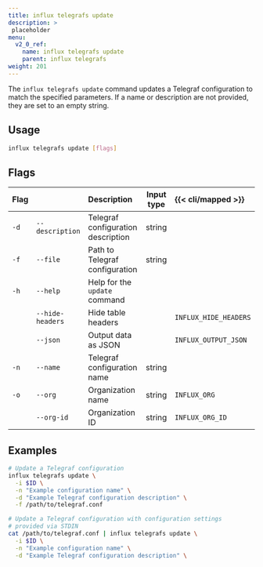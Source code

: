 ```yaml
---
title: influx telegrafs update
description: >
 placeholder
menu:
  v2_0_ref:
    name: influx telegrafs update
    parent: influx telegrafs
weight: 201
---
```


The `influx telegrafs update` command updates a Telegraf configuration to match the specified parameters.
If a name or description are not provided, they are set to an empty string.

## Usage
```sh
influx telegrafs update [flags]
```

## Flags
| Flag |                  | Description                        | Input type  | {{< cli/mapped >}}    |
|:---- |:---              |:-----------                        |:----------: |:------------------    |
| `-d` | `--description`  | Telegraf configuration description | string      |                       |
| `-f` | `--file`         | Path to Telegraf configuration     | string      |                       |
| `-h` | `--help`         | Help for the `update` command      |             |                       |
|      | `--hide-headers` | Hide table headers                 |             | `INFLUX_HIDE_HEADERS` |
|      | `--json`         | Output data as JSON                |             | `INFLUX_OUTPUT_JSON`  |
| `-n` | `--name`         | Telegraf configuration name        | string      |                       |
| `-o` | `--org`          | Organization name                  | string      | `INFLUX_ORG`          |
|      | `--org-id`       | Organization ID                    | string      | `INFLUX_ORG_ID`       |

## Examples
```sh
# Update a Telegraf configuration
influx telegrafs update \
  -i $ID \
  -n "Example configuration name" \
  -d "Example Telegraf configuration description" \
  -f /path/to/telegraf.conf

# Update a Telegraf configuration with configuration settings
# provided via STDIN
cat /path/to/telegraf.conf | influx telegrafs update \
  -i $ID \
  -n "Example configuration name" \
  -d "Example Telegraf configuration description" \
```
